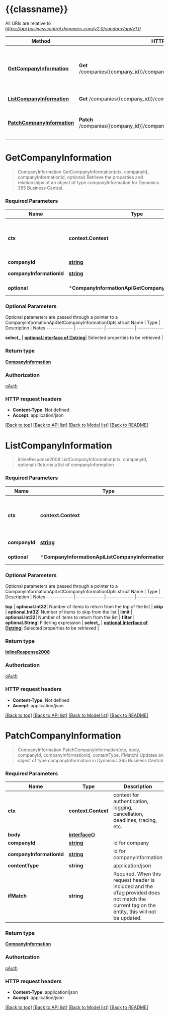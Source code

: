 # {{classname}}

All URIs are relative to *https://api.businesscentral.dynamics.com/v2.0/sandbox/api/v1.0*

Method | HTTP request | Description
------------- | ------------- | -------------
[**GetCompanyInformation**](CompanyInformationApi.md#GetCompanyInformation) | **Get** /companies({company_id})/companyInformation({companyInformation_id}) | Retrieve the properties and relationships of an object of type companyInformation for Dynamics 365 Business Central.
[**ListCompanyInformation**](CompanyInformationApi.md#ListCompanyInformation) | **Get** /companies({company_id})/companyInformation | Returns a list of companyInformation
[**PatchCompanyInformation**](CompanyInformationApi.md#PatchCompanyInformation) | **Patch** /companies({company_id})/companyInformation({companyInformation_id}) | Updates an object of type companyInformation in Dynamics 365 Business Central

# **GetCompanyInformation**
> CompanyInformation GetCompanyInformation(ctx, companyId, companyInformationId, optional)
Retrieve the properties and relationships of an object of type companyInformation for Dynamics 365 Business Central.

### Required Parameters

Name | Type | Description  | Notes
------------- | ------------- | ------------- | -------------
 **ctx** | **context.Context** | context for authentication, logging, cancellation, deadlines, tracing, etc.
  **companyId** | [**string**](.md)| id for company | 
  **companyInformationId** | [**string**](.md)| id for companyInformation | 
 **optional** | ***CompanyInformationApiGetCompanyInformationOpts** | optional parameters | nil if no parameters

### Optional Parameters
Optional parameters are passed through a pointer to a CompanyInformationApiGetCompanyInformationOpts struct
Name | Type | Description  | Notes
------------- | ------------- | ------------- | -------------


 **select_** | [**optional.Interface of []string**](string.md)| Selected properties to be retrieved | 

### Return type

[**CompanyInformation**](companyInformation.md)

### Authorization

[oAuth](../README.md#oAuth)

### HTTP request headers

 - **Content-Type**: Not defined
 - **Accept**: application/json

[[Back to top]](#) [[Back to API list]](../README.md#documentation-for-api-endpoints) [[Back to Model list]](../README.md#documentation-for-models) [[Back to README]](../README.md)

# **ListCompanyInformation**
> InlineResponse2008 ListCompanyInformation(ctx, companyId, optional)
Returns a list of companyInformation

### Required Parameters

Name | Type | Description  | Notes
------------- | ------------- | ------------- | -------------
 **ctx** | **context.Context** | context for authentication, logging, cancellation, deadlines, tracing, etc.
  **companyId** | [**string**](.md)| id for company | 
 **optional** | ***CompanyInformationApiListCompanyInformationOpts** | optional parameters | nil if no parameters

### Optional Parameters
Optional parameters are passed through a pointer to a CompanyInformationApiListCompanyInformationOpts struct
Name | Type | Description  | Notes
------------- | ------------- | ------------- | -------------

 **top** | **optional.Int32**| Number of items to return from the top of the list | 
 **skip** | **optional.Int32**| Number of items to skip from the list | 
 **limit** | **optional.Int32**| Number of items to return from the list | 
 **filter** | **optional.String**| Filtering expression | 
 **select_** | [**optional.Interface of []string**](string.md)| Selected properties to be retrieved | 

### Return type

[**InlineResponse2008**](inline_response_200_8.md)

### Authorization

[oAuth](../README.md#oAuth)

### HTTP request headers

 - **Content-Type**: Not defined
 - **Accept**: application/json

[[Back to top]](#) [[Back to API list]](../README.md#documentation-for-api-endpoints) [[Back to Model list]](../README.md#documentation-for-models) [[Back to README]](../README.md)

# **PatchCompanyInformation**
> CompanyInformation PatchCompanyInformation(ctx, body, companyId, companyInformationId, contentType, ifMatch)
Updates an object of type companyInformation in Dynamics 365 Business Central

### Required Parameters

Name | Type | Description  | Notes
------------- | ------------- | ------------- | -------------
 **ctx** | **context.Context** | context for authentication, logging, cancellation, deadlines, tracing, etc.
  **body** | [**interface{}**](interface{}.md)|  | 
  **companyId** | [**string**](.md)| id for company | 
  **companyInformationId** | [**string**](.md)| id for companyInformation | 
  **contentType** | **string**| application/json | 
  **ifMatch** | **string**| Required. When this request header is included and the eTag provided does not match the current tag on the entity, this will not be updated. | 

### Return type

[**CompanyInformation**](companyInformation.md)

### Authorization

[oAuth](../README.md#oAuth)

### HTTP request headers

 - **Content-Type**: application/json
 - **Accept**: application/json

[[Back to top]](#) [[Back to API list]](../README.md#documentation-for-api-endpoints) [[Back to Model list]](../README.md#documentation-for-models) [[Back to README]](../README.md)

